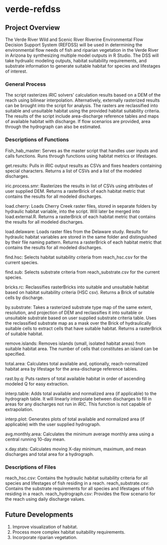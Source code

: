 # verde-refdss
## Project Overview
The Verde River Wild and Scenic River Riverine Environmental Flow Decision Support System (REFDSS) will be used in determining the environmental flow needs of fish and riparian vegetation in the Verde River in Arizona by synthesizing multiple model outputs in R Studio. The DSS will take hydrualic modeling outputs, habitat suitability requirements, and substrate information to generate suitable habitat for species and lifestages of interest.

### General Process
The script rasterizes iRIC solvers' calculation results based on a DEM of the reach using bilinear interpolation. Alternatively, externally rasterized results can be brought into the script for analysis. The rasters are reclassified into suitable and unsuitable habitat using the provided habitat suitability criteria. The results of the script include area-discharge reference tables and maps of available habitat with discharge. If flow scenarios are provided, area through the hydrograph can also be estimated.

### Descriptions of Functions
Fish_hab_master: Serves as the master script that handles user inputs and calls functions. Runs through functions using habitat metrics or lifestages. 

get.results: Pulls in iRIC output results as CSVs and fixes headers containing special characters. Returns a list of CSVs and a list of the modeled discharges.

iric.process.smr: Rasterizes the results in list of CSVs using attributes of user supplied DEM. Returns a rasterBrick of each habitat metric that contains the results for all modeled discharges.

load.cherry: Loads Cherry Creek raster files, stored in separate folders by hydraulic habitat variable, into the script. Will later be merged into load.external.R. Returns a rasterBrick of each habitat metric that contains the results for all modeled discharges.

load.delaware: Loads raster files from the Delaware study. Results for hydraulic habitat variables are stored in the same folder and distinguished by their file naming pattern. Returns a rasterBrick of each habitat metric that contains the results for all modeled discharges.

find.hsc: Selects habitat suitability criteria from reach_hsc.csv for the current species.

find.sub: Selects substrate criteria from reach_substrate.csv for the current species.

bricks.rc: Reclassifies rasterBricks into suitable and unsuitable habitat based on habitat suitability criteria (HSC csv). Returns a Brick of suitable cells by discharge.

by.substrate: Takes a rasterized substrate type map of the same extent, resolution, and projection of DEM and reclassifies it into suitable or unsuitable substrate based on user supplied substrate criteria table. Uses the reclassified substrate map as a mask over the Brick of hydraulically suitable cells to extract cells that have suitable habitat. Returns a rasterBrick of suitable habitat.

remove.islands: Removes islands (small, isolated habitat areas) from suitable habitat area. The number of cells that constitutes an island can be specified.

total.area: Calculates total available and, optionally, reach-normalized habitat area by lifestage for the area-discharge reference tables.

rast.by.q: Puts rasters of total available habitat in order of ascending modeled Q for easy extraction.

interp.table: Adds total available and normalized area (if applicable) to the hydrograph table. It will linearly interpolate between discharges to fill in areas for any discharges not run in iRIC. This function is not capable of extrapolation.

interp.plot: Generates plots of total available and normalized area (if applicable) with the user supplied hydrograph.

avg.monthly.area: Calculates the minimum average monthly area using a central running 10-day mean. 

x.day.stats: Calculates moving X-day minimum, maximum, and mean discharges and total area for a hydrograph.

### Descriptions of Files
reach_hsc.csv: Contains the hydraulic habitat suitability criteria for all species and lifestages of fish residing in a reach.
reach_substrate.csv: Contains the substrate requirements for all species and lifestages of fish residing in a reach.
reach_hydrograph.csv: Provides the flow scenario for the reach using daily discharge values.

## Future Developments
1. Improve visualization of habitat.
2. Process more complex habitat suitability requirements.
3. Incorporate riparian vegetation.

